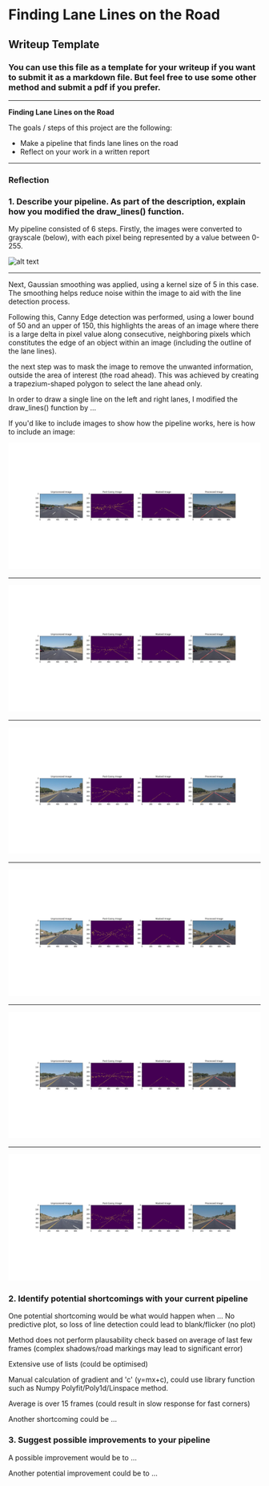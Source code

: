 # **Finding Lane Lines on the Road** 

## Writeup Template

### You can use this file as a template for your writeup if you want to submit it as a markdown file. But feel free to use some other method and submit a pdf if you prefer.

---

**Finding Lane Lines on the Road**

The goals / steps of this project are the following:
* Make a pipeline that finds lane lines on the road
* Reflect on your work in a written report


[//]: # (Image References)

[image1]: ./examples/grayscale.jpg "Grayscale"
[image2]: ./test_images/ProcessedImages/ProcessedImage1.jpg "Solid White Curve"
[image3]: ./test_images/ProcessedImages/ProcessedImage2.jpg "Solid White Right"
[image4]: ./test_images/ProcessedImages/ProcessedImage3.jpg "Solid Yellow Curve"
[image5]: ./test_images/ProcessedImages/ProcessedImage4.jpg "Solid Yellow Curve 2"
[image6]: ./test_images/ProcessedImages/ProcessedImage5.jpg "Solid Yellow Left"
[image7]: ./test_images/ProcessedImages/ProcessedImage6.jpg "White Car Lane Switch"

---

### Reflection

### 1. Describe your pipeline. As part of the description, explain how you modified the draw_lines() function.

My pipeline consisted of 6 steps. Firstly, the images were converted to grayscale (below), with each pixel being represented by a value between 0-255. 

![alt text][image1]

--------------------------------------------------------------------------------------------------------------
Next, Gaussian smoothing was applied, using a kernel size of 5 in this case. The smoothing helps reduce noise within the image to aid with the line detection process.

Following this, Canny Edge detection was performed, using a lower bound of 50 and an upper of 150, this highlights the areas of an image where there is a large delta in pixel value along consecutive, neighboring pixels which constitutes the edge of an object within an image (including the outline of the lane lines).

the next step was to mask the image to remove the unwanted information, outside the area of interest (the road ahead). This was achieved by creating a trapezium-shaped polygon to select the lane ahead only.



In order to draw a single line on the left and right lanes, I modified the draw_lines() function by ...

If you'd like to include images to show how the pipeline works, here is how to include an image: 



![alt text][image2]

--------------------------------------------------------------------------------------------------------------

![alt text][image3]

--------------------------------------------------------------------------------------------------------------

![alt text][image4]

--------------------------------------------------------------------------------------------------------------

![alt text][image5]

--------------------------------------------------------------------------------------------------------------

![alt text][image6]

--------------------------------------------------------------------------------------------------------------

![alt text][image7]


### 2. Identify potential shortcomings with your current pipeline


One potential shortcoming would be what would happen when ... 
No predictive plot, so loss of line detection could lead to blank/flicker (no plot)

Method does not perform plausability check based on average of last few frames (complex shadows/road markings may lead to significant error)

Extensive use of lists (could be optimised)

Manual calculation of gradient and 'c' (y=mx+c), could use library function such as Numpy Polyfit/Poly1d/Linspace method.

Average is over 15 frames (could result in slow response for fast corners)




Another shortcoming could be ...


### 3. Suggest possible improvements to your pipeline

A possible improvement would be to ...

Another potential improvement could be to ...
